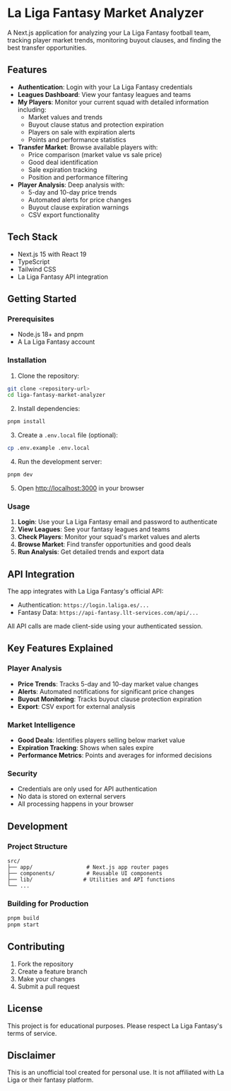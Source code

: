 # La Liga Fantasy Market Analyzer

A Next.js application for analyzing your La Liga Fantasy football team, tracking player market trends, monitoring buyout clauses, and finding the best transfer opportunities.

## Features

- **Authentication**: Login with your La Liga Fantasy credentials
- **Leagues Dashboard**: View your fantasy leagues and teams
- **My Players**: Monitor your current squad with detailed information including:
  - Market values and trends
  - Buyout clause status and protection expiration
  - Players on sale with expiration alerts
  - Points and performance statistics
- **Transfer Market**: Browse available players with:
  - Price comparison (market value vs sale price)
  - Good deal identification
  - Sale expiration tracking
  - Position and performance filtering
- **Player Analysis**: Deep analysis with:
  - 5-day and 10-day price trends
  - Automated alerts for price changes
  - Buyout clause expiration warnings
  - CSV export functionality

## Tech Stack

- Next.js 15 with React 19
- TypeScript
- Tailwind CSS
- La Liga Fantasy API integration

## Getting Started

### Prerequisites

- Node.js 18+ and pnpm
- A La Liga Fantasy account

### Installation

1. Clone the repository:
```bash
git clone <repository-url>
cd liga-fantasy-market-analyzer
```

2. Install dependencies:
```bash
pnpm install
```

3. Create a `.env.local` file (optional):
```bash
cp .env.example .env.local
```

4. Run the development server:
```bash
pnpm dev
```

5. Open [http://localhost:3000](http://localhost:3000) in your browser

### Usage

1. **Login**: Use your La Liga Fantasy email and password to authenticate
2. **View Leagues**: See your fantasy leagues and teams
3. **Check Players**: Monitor your squad's market values and alerts
4. **Browse Market**: Find transfer opportunities and good deals
5. **Run Analysis**: Get detailed trends and export data

## API Integration

The app integrates with La Liga Fantasy's official API:
- Authentication: `https://login.laliga.es/...`
- Fantasy Data: `https://api-fantasy.llt-services.com/api/...`

All API calls are made client-side using your authenticated session.

## Key Features Explained

### Player Analysis
- **Price Trends**: Tracks 5-day and 10-day market value changes
- **Alerts**: Automated notifications for significant price changes
- **Buyout Monitoring**: Tracks buyout clause protection expiration
- **Export**: CSV export for external analysis

### Market Intelligence
- **Good Deals**: Identifies players selling below market value
- **Expiration Tracking**: Shows when sales expire
- **Performance Metrics**: Points and averages for informed decisions

### Security
- Credentials are only used for API authentication
- No data is stored on external servers
- All processing happens in your browser

## Development

### Project Structure
```
src/
├── app/                 # Next.js app router pages
├── components/          # Reusable UI components
├── lib/                # Utilities and API functions
└── ...
```

### Building for Production
```bash
pnpm build
pnpm start
```

## Contributing

1. Fork the repository
2. Create a feature branch
3. Make your changes
4. Submit a pull request

## License

This project is for educational purposes. Please respect La Liga Fantasy's terms of service.

## Disclaimer

This is an unofficial tool created for personal use. It is not affiliated with La Liga or their fantasy platform.
